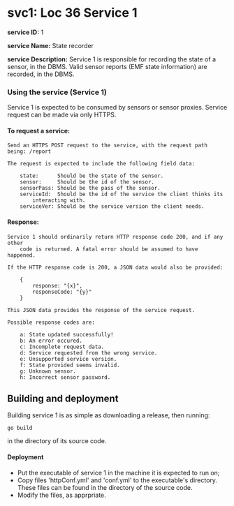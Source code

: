 # svc1: Loc 36 Service 1




__service ID:__           1

__service Name:__         State recorder

__service Description:__  Service 1 is responsible for recording the state of a sensor,
	in the DBMS. Valid sensor reports (EMF state information) are recorded, in the
	DBMS.




### Using the service (Service 1)

Service 1 is expected to be consumed by sensors or sensor proxies. Service request can
	be made via only HTTPS.


#### To request a service:

	Send an HTTPS POST request to the service, with the request path being: /report

	The request is expected to include the following field data:

		state:      Should be the state of the sensor.
		sensor:     Should be the id of the sensor.
		sensorPass: Should be the pass of the sensor.
		serviceId:  Should be the id of the service the client thinks its
			interacting with.
		serviceVer: Should be the service version the client needs.


#### Response:

	Service 1 should ordinarily return HTTP response code 200, and if any other
		code is returned. A fatal error should be assumed to have happened.

	If the HTTP response code is 200, a JSON data would also be provided:

		{
			response: "{x}",
			responseCode: "{y}"
		}

	This JSON data provides the response of the service request.

	Possible response codes are:

		a: State updated successfully! 
		b: An error occured.
		c: Incomplete request data.
		d: Service requested from the wrong service.
		e: Unsupported service version.
		f: State provided seems invalid.
		g: Unknown sensor.
		h: Incorrect sensor password.




## Building and deployment

Building service 1 is as simple as downloading a release, then running:

	go build

in the directory of its source code.


#### Deployment

- Put the executable of service 1 in the machine it is expected to run on;
- Copy files 'httpConf.yml' and 'conf.yml' to the executable's directory. These
	files can be found in the directory of the source code.
- Modify the files, as apprpriate.
